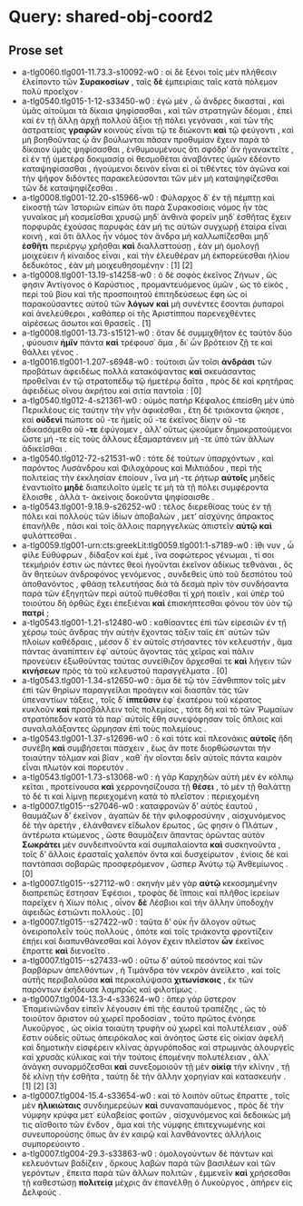 # Query: shared-obj-coord2
## Prose set

* a-tlg0060.tlg001-11.73.3-s10092-w0 :  οἱ δὲ ξένοι τοῖς μὲν πλήθεσιν ἐλείποντο τῶν **Συρακοσίων** , ταῖς **δὲ** ἐμπειρίαις ταῖς κατὰ πόλεμον πολὺ προεῖχον ·
* a-tlg0540.tlg015-1-12-s33450-w0 :  ἐγὼ μέν , ὦ ἄνδρες δικασταί , καὶ ὑμᾶς αἰτοῦμαι τὰ δίκαια ψηφίσασθαι , καὶ τῶν στρατηγῶν δέομαι , ἐπεὶ καὶ ἐν τῇ ἄλλῃ ἀρχῇ πολλοῦ ἄξιοι τῇ πόλει γεγόνασι , καὶ τῶν τῆς ἀστρατείας **γραφῶν** κοινοὺς εἶναι τῷ τε διώκοντι **καὶ** τῷ φεύγοντι , καὶ μὴ βοηθοῦντας ᾧ ἂν βούλωνται πᾶσαν προθυμίαν ἔχειν παρὰ τὸ δίκαιον ὑμᾶς ψηφίσασθαι , ἐνθυμουμένους ὅτι σφόδρʼ ἂν ἠγανακτεῖτε , εἰ ἐν τῇ ὑμετέρᾳ δοκιμασίᾳ οἱ θεσμοθέται ἀναβάντες ὑμῶν ἐδέοντο καταψηφίσασθαι , ἡγούμενοι δεινὸν εἶναι εἰ οἱ τιθέντες τὸν ἀγῶνα καὶ τὴν ψῆφον διδόντες παρακελεύσονται τῶν μὲν μὴ καταψηφίζεσθαι τῶν δὲ καταψηφίζεσθαι .
* a-tlg0008.tlg001-12.20-s15966-w0 :  Φύλαρχος δ᾽ ἐν τῇ πέμπτῃ καὶ εἰκοστῇ τῶν Ἱστοριῶν εἰπὼν ὅτι παρὰ Συρακοσίοις νόμος ἦν τὰς γυναῖκας μὴ κοσμεῖσθαι χρυσῷ μηδ᾽ ἀνθινὰ φορεῖν μηδ᾽ ἐσθῆτας ἔχειν πορφυρᾶς ἐχούσας παρυφάς ἐὰν μή τις αὐτῶν συγχωρῇ ἑταίρα εἶναι κοινή , καὶ ὅτι ἄλλος ἦν νόμος τὸν ἄνδρα μὴ καλλωπίζεσθαι μηδ᾽ **ἐσθῆτι** περιέργῳ χρῆσθαι **καὶ** διαλλαττούσῃ , ἐὰν μὴ ὁμολογῇ μοιχεύειν ἢ κίναιδος εἶναι , καὶ τὴν ἐλευθέραν μὴ ἐκπορεύεσθαι ἡλίου δεδυκότος , ἐὰν μὴ μοιχευθησομένην : [1] [2]
* a-tlg0008.tlg001-13.19-s14258-w0 :  ὁ δὲ σοφὸς ἐκεῖνος Ζήνων , ὥς φησιν Ἀντίγονος ὁ Καρύστιος , προμαντευόμενος ὑμῶν , ὡς τὸ εἰκός , περὶ τοῦ βίου καὶ τῆς προσποιητοῦ ἐπιτηδεύσεως ἔφη ὡς οἱ παρακούσαντες αὐτοῦ τῶν **λόγων** **καὶ** μὴ συνέντες ἔσονται ῥυπαροὶ καὶ ἀνελεύθεροι , καθάπερ οἱ τῆς Ἀριστίππου παρενεχθέντες αἱρέσεως ἄσωτοι καὶ θρασεῖς . [1]
* a-tlg0008.tlg001-13.73-s15121-w0 :  ὅταν δὲ συμμιχθῆτον ἐς ταὐτὸν δύο , φύουσιν **ἡμῖν** πάντα **καὶ** τρέφουσ᾽ ἅμα , δι᾽ ὧν βρότειον ζῇ τε καὶ θάλλει γένος .
* a-tlg0016.tlg001-1.207-s6948-w0 :  τούτοισι ὦν τοῖσι **ἀνδράσι** τῶν προβάτων ἀφειδέως πολλὰ κατακόψαντας **καὶ** σκευάσαντας προθεῖναι ἐν τῷ στρατοπέδῳ τῷ ἡμετέρῳ δαῖτα , πρὸς δὲ καὶ κρητῆρας ἀφειδέως οἴνου ἀκρήτου καὶ σιτία παντοῖα : [0]
* a-tlg0540.tlg012-4-s21361-w0 :  οὑμὸς πατὴρ Κέφαλος ἐπείσθη μὲν ὑπὸ Περικλέους εἰς ταύτην τὴν γῆν ἀφικέσθαι , ἔτη δὲ τριάκοντα ᾤκησε , καὶ **οὐδενὶ** πώποτε οὔ -τε ἡμεῖς οὔ -τε ἐκεῖνος δίκην οὔ -τε ἐδικασάμεθα οὔ **-τε** ἐφύγομεν , ἀλλʼ οὕτως ᾠκοῦμεν δημοκρατούμενοι ὥστε μή -τε εἰς τοὺς ἄλλους ἐξαμαρτάνειν μή -τε ὑπὸ τῶν ἄλλων ἀδικεῖσθαι .
* a-tlg0540.tlg012-72-s21531-w0 :  τότε δὲ τούτων ὑπαρχόντων , καὶ παρόντος Λυσάνδρου καὶ Φιλοχάρους καὶ Μιλτιάδου , περὶ τῆς πολιτείας τὴν ἐκκλησίαν ἐποίουν , ἵνα μή -τε ῥήτωρ **αὐτοῖς** μηδεὶς ἐναντιοῖτο **μηδὲ** διαπειλοῖτο ὑμεῖς τε μὴ τὰ τῇ πόλει συμφέροντα ἕλοισθε , ἀλλὰ τ- ἀκείνοις δοκοῦντα ψηφίσαισθε .
* a-tlg0543.tlg001-9.18.9-s26252-w0 :  τέλος διερεθίσας τοὺς ἐν τῇ πόλει καὶ πολλοὺς τῶν ἰδίων ἀποβαλών , μετʼ αἰσχύνης ἄπρακτος ἐπανῆλθε , πᾶσι καὶ τοῖς ἄλλοις παρηγγελκὼς ἀπιστεῖν **αὐτῷ** **καὶ** φυλάττεσθαι .
* a-tlg0059.tlg001-urn:cts:greekLit:tlg0059.tlg001:1-s7189-w0 :  ἴθι νυν , ὦ φίλε Εὐθύφρων , δίδαξον καὶ ἐμέ , ἵνα σοφώτερος γένωμαι , τί σοι τεκμήριόν ἐστιν ὡς πάντες θεοὶ ἡγοῦνται ἐκεῖνον ἀδίκως τεθνάναι , ὃς ἂν θητεύων ἀνδροφόνος γενόμενος , συνδεθεὶς ὑπὸ τοῦ δεσπότου τοῦ ἀποθανόντος , φθάσῃ τελευτήσας διὰ τὰ δεσμὰ πρὶν τὸν συνδήσαντα παρὰ τῶν ἐξηγητῶν περὶ αὐτοῦ πυθέσθαι τί χρὴ ποιεῖν , καὶ ὑπὲρ τοῦ τοιούτου δὴ ὀρθῶς ἔχει ἐπεξιέναι **καὶ** ἐπισκήπτεσθαι φόνου τὸν ὑὸν τῷ **πατρί** ;
* a-tlg0543.tlg001-1.21-s12480-w0 :  καθίσαντες ἐπὶ τῶν εἰρεσιῶν ἐν τῇ χέρσῳ τοὺς ἄνδρας τὴν αὐτὴν ἔχοντας τάξιν ταῖς ἐπ᾽ αὐτῶν τῶν πλοίων καθέδραις , μέσον δ᾽ ἐν αὐτοῖς στήσαντες τὸν κελευστήν , ἅμα πάντας ἀναπίπτειν ἐφ᾽ αὑτοὺς ἄγοντας τὰς χεῖρας καὶ πάλιν προνεύειν ἐξωθοῦντας ταύτας συνείθιζον ἄρχεσθαί τε **καὶ** λήγειν τῶν **κινήσεων** πρὸς τὰ τοῦ κελευστοῦ παραγγέλματα . [0]
* a-tlg0543.tlg001-1.34-s12650-w0 :  ἅμα δὲ τῷ τὸν Ξάνθιππον τοῖς μὲν ἐπὶ τῶν θηρίων παραγγεῖλαι προάγειν καὶ διασπᾶν τὰς τῶν ὑπεναντίων τάξεις , τοῖς δ᾽ **ἱππεῦσιν** ἐφ᾽ ἑκατέρου τοῦ κέρατος κυκλοῦν **καὶ** προσβάλλειν τοῖς πολεμίοις , τότε δὴ καὶ τὸ τῶν Ῥωμαίων στρατόπεδον κατὰ τὰ παρ᾽ αὐτοῖς ἔθη συνεψόφησαν τοῖς ὅπλοις καὶ συναλαλάξαντες ὥρμησαν ἐπὶ τοὺς πολεμίους .
* a-tlg0543.tlg001-1.37-s12696-w0 :  ὃ καὶ τότε καὶ πλεονάκις **αὐτοῖς** ἤδη συνέβη **καὶ** συμβήσεται πάσχειν , ἕως ἄν ποτε διορθώσωνται τὴν τοιαύτην τόλμαν καὶ βίαν , καθ᾽ ἣν οἴονται δεῖν αὑτοῖς πάντα καιρὸν εἶναι πλωτὸν καὶ πορευτόν .
* a-tlg0543.tlg001-1.73-s13068-w0 :  ἡ γὰρ Καρχηδὼν αὐτὴ μὲν ἐν κόλπῳ κεῖται , προτείνουσα **καὶ** χερρονησίζουσα τῇ **θέσει** , τὸ μὲν τῇ θαλάττῃ τὸ δέ τι καὶ λίμνῃ περιεχομένη κατὰ τὸ πλεῖστον : περιεχομένη
* a-tlg0007.tlg015--s27046-w0 :  καταφρονῶν δʼ αὐτὸς ἑαυτοῦ , θαυμάζων δʼ ἐκεῖνον , ἀγαπῶν δὲ τὴν φιλοφροσύνην , αἰσχυνόμενος δὲ τὴν ἀρετήν , ἐλάνθανεν εἴδωλον ἔρωτος , ὥς φησιν ὁ Πλάτων , ἀντέρωτα κτώμενος , ὥστε θαυμάζειν ἅπαντας ὁρῶντας αὐτὸν **Σωκράτει** μὲν συνδειπνοῦντα καὶ συμπαλαίοντα **καὶ** συσκηνοῦντα , τοῖς δʼ ἄλλοις ἐρασταῖς χαλεπὸν ὄντα καὶ δυσχείρωτον , ἐνίοις δὲ καὶ παντάπασι σοβαρῶς προσφερόμενον , ὥσπερ Ἀνύτῳ τῷ Ἀνθεμίωνος . [0]
* a-tlg0007.tlg015--s27112-w0 :  σκηνὴν μὲν γὰρ **αὐτῷ** κεκοσμημένην διαπρεπῶς ἔστησαν Ἐφέσιοι , τροφὰς δὲ ἵπποις καὶ πλῆθος ἱερείων παρεῖχεν ἡ Χίων πόλις , οἶνον **δὲ** Λέσβιοι καὶ τὴν ἄλλην ὑποδοχὴν ἀφειδῶς ἑστιῶντι πολλούς . [0]
* a-tlg0007.tlg015--s27422-w0 :  ταῦτα δʼ οὐκ ἦν ἄλογον οὕτως ὀνειροπολεῖν τοὺς πολλούς , ὁπότε καὶ τοῖς τριάκοντα φροντίζειν ἐπῄει καὶ διαπυνθάνεσθαι καὶ λόγον ἔχειν πλεῖστον **ὧν** ἐκεῖνος ἔπραττε **καὶ** διενοεῖτο .
* a-tlg0007.tlg015--s27433-w0 :  οὕτω δʼ αὐτοῦ πεσόντος καὶ τῶν βαρβάρων ἀπελθόντων , ἡ Τιμάνδρα τὸν νεκρὸν ἀνείλετο , καὶ τοῖς αὑτῆς περιβαλοῦσα **καὶ** περικαλύψασα **χιτωνίσκοις** , ἐκ τῶν παρόντων ἐκήδευσε λαμπρῶς καὶ φιλοτίμως .
* a-tlg0007.tlg004-13.3-4-s33624-w0 :  ὅπερ γάρ ὕστερον Ἐπαμεινώνδαν εἰπεῖν λέγουσιν ἐπὶ τῆς ἑαυτοῦ τραπέζης , ὡς τὸ τοιοῦτον ἄριστον οὐ χωρεῖ προδοσίαν , τοῦτο πρῶτος ἐνόησε Λυκοῦργος , ὡς οἰκία τοιαύτη τρυφὴν οὐ χωρεῖ καὶ πολυτέλειαν , οὐδ᾽ ἔστιν οὐδεὶς οὕτως ἀπειρόκαλος καὶ ἀνόητος ὥστε εἰς οἰκίαν ἀφελῆ καὶ δημοτικὴν εἰσφέρειν κλίνας ἀργυρόποδας καὶ στρωμνὰς ἁλουργεῖς καὶ χρυσᾶς κύλικας καὶ τὴν τούτοις ἑπομένην πολυτέλειαν , ἀλλ᾽ ἀνάγκη συναρμόζεσθαι **καὶ** συνεξομοιοῦν τῇ μὲν **οἰκίᾳ** τὴν κλίνην , τῇ δὲ κλίνῃ τὴν ἐσθῆτα , ταύτῃ δὲ τὴν ἄλλην χορηγίαν καὶ κατασκευήν . [1] [2] [3]
* a-tlg0007.tlg004-15.4-s33654-w0 :  καὶ τὸ λοιπὸν οὕτως ἔπραττε , τοῖς μὲν **ἡλικιώταις** συνδιημερεύων **καὶ** συναναπαυόμενος , πρὸς δὲ τὴν νύμφην κρύφα μετ᾽ εὐλαβείας φοιτῶν , αἰσχυνόμενος καὶ δεδοικὼς μή τις αἴσθοιτο τῶν ἔνδον , ἅμα καὶ τῆς νύμφης ἐπιτεχνωμένης καὶ συνευπορούσης ὅπως ἂν ἐν καιρῷ καὶ λανθάνοντες ἀλλήλοις συμπορεύοιντο .
* a-tlg0007.tlg004-29.3-s33863-w0 :  ὁμολογούντων δὲ πάντων καὶ κελευόντων βαδίζειν , ὅρκους λαβὼν παρὰ τῶν βασιλέων καὶ τῶν γερόντων , ἔπειτα παρὰ τῶν ἄλλων πολιτῶν , ἐμμενεῖν **καὶ** χρήσεσθαι τῇ καθεστώσῃ **πολιτείᾳ** μέχρις ἂν ἐπανέλθῃ ὁ Λυκοῦργος , ἀπῆρεν εἰς Δελφούς .